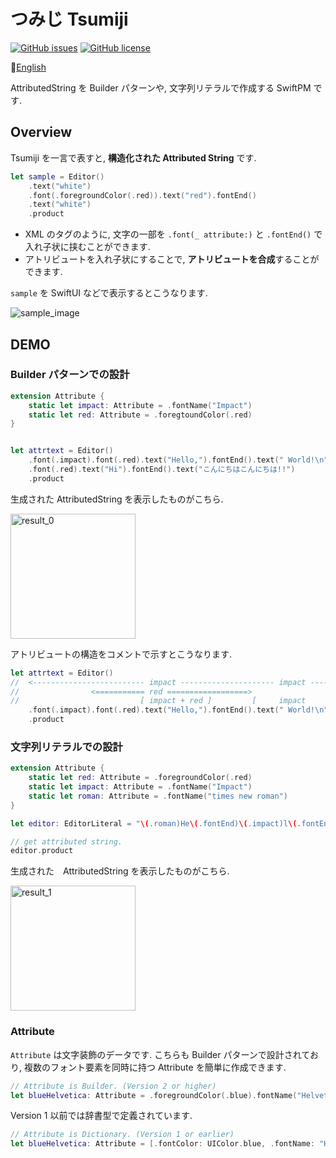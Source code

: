 # つみじ Tsumiji

[![GitHub issues](https://img.shields.io/github/issues/rrbox/Tsumiji)](https://github.com/rrbox/Tsumiji/issues)
[![GitHub license](https://img.shields.io/github/license/rrbox/Tsumiji)](https://github.com/rrbox/Tsumiji/blob/main/LICENSE)

:paperclip:[English](README_en.md)

AttributedString を Builder パターンや, 文字列リテラルで作成する SwiftPM です.

## Overview

Tsumiji を一言で表すと, **構造化された Attributed String** です.

```swift
let sample = Editor()
    .text("white")
    .font(.foregroundColor(.red)).text("red").fontEnd()
    .text("white")
    .product
```

- XML のタグのように, 文字の一部を `.font(_ attribute:)` と `.fontEnd()` で入れ子状に挟むことができます.
- アトリビュートを入れ子状にすることで, **アトリビュートを合成**することができます.

`sample` を SwiftUI などで表示するとこうなります.

![sample_image](https://user-images.githubusercontent.com/87851278/208862874-663479af-5b22-4d44-99f0-06181c32a99c.png)

## DEMO

### Builder パターンでの設計

``` swift
extension Attribute {
    static let impact: Attribute = .fontName("Impact")
    static let red: Attribute = .foregtoundColor(.red)
}


let attrtext = Editor()
    .font(.impact).font(.red).text("Hello,").fontEnd().text(" World!\n")
    .font(.red).text("Hi").fontEnd().text("こんにちはこんにちは!!")
    .product
```

 生成された AttributedString を表示したものがこちら.

<img width="200" alt="result_0" src="https://user-images.githubusercontent.com/87851278/160229559-24adf968-f90d-4341-b86a-636349319cd2.png">

アトリビュートの構造をコメントで示すとこうなります.

```swift
let attrtext = Editor()
//  <------------------------- impact --------------------- impact ----------------- impact -------------------------- impact ----------
//                <=========== red ==================>                  <=========== red ===================>
//                           [ impact + red ]         [     impact     ]           [ impact + red ]          [         impact          ]
    .font(.impact).font(.red).text("Hello,").fontEnd().text(" World!\n").font(.red).text("Hi")     .fontEnd().text("こんにちはこんにちは!!")
    .product
```

### 文字列リテラルでの設計

```swift
extension Attribute {
    static let red: Attribute = .foregroundColor(.red)
    static let impact: Attribute = .fontName("Impact")
    static let roman: Attribute = .fontName("times new roman")
}

let editor: EditorLiteral = "\(.roman)He\(.fontEnd)\(.impact)l\(.fontEnd)lo, \(.red)literal\(.fontEnd)\(.impact)!\(.fontEnd)"

// get attributed string.
editor.product
```

生成された　AttributedString を表示したものがこちら.

<img width="200" alt="result_1" src="https://user-images.githubusercontent.com/87851278/161392170-6075be93-dd76-46a8-aad4-85e7c6cd4060.png">

### Attribute

`Attribute` は文字装飾のデータです. こちらも Builder パターンで設計されており, 複数のフォント要素を同時に持つ Attribute を簡単に作成できます.

```swift
// Attribute is Builder. (Version 2 or higher)
let blueHelvetica: Attribute = .foregroundColor(.blue).fontName("Helvetice")
```

Version 1 以前では辞書型で定義されています.


```swift
// Attribute is Dictionary. (Version 1 or earlier)
let blueHelvetica: Attribute = [.fontColor: UIColor.blue, .fontName: "Helvetica"]
```
